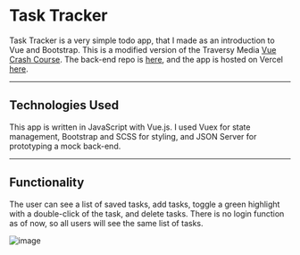 # Task Tracker

Task Tracker is a very simple todo app, that I made as an introduction to Vue and Bootstrap. This is a modified version of the Traversy Media [Vue Crash Course](https://youtu.be/qZXt1Aom3Cs). The back-end repo is [here](https://github.com/JonathanDPotter/task-tracker-back), and the app is hosted on Vercel [here](https://task-tracker-weld.vercel.app/).

---

## Technologies Used

This app is written in JavaScript with Vue.js. I used Vuex for state management, Bootstrap and SCSS for styling, and JSON Server for prototyping a mock back-end.

---

## Functionality

The user can see a list of saved tasks, add tasks, toggle a green highlight with a double-click of the task, and delete tasks. There is no login function as of now, so all users will see the same list of tasks.

![image](https://user-images.githubusercontent.com/30156468/201470379-b71da6c3-a972-4a5f-9c6b-257f6ec3d573.png)

